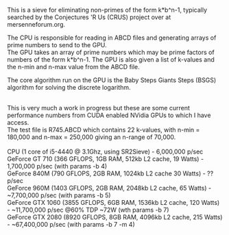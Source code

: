 This is a sieve for eliminating non-primes of the form k*b^n-1, typically searched by the Conjectures 'R Us (CRUS) project over at mersenneforum.org.

The CPU is responsible for reading in ABCD files and generating arrays of prime numbers to send to the GPU.<br />
The GPU takes an array of prime numbers which may be prime factors of numbers of the form k*b^n-1. The GPU is also given a list of k-values and the n-min and n-max value from the ABCD file. 

The core algorithm run on the GPU is the Baby Steps Giants Steps (BSGS) algorithm for solving the discrete logarithm. 

<br />
This is very much a work in progress but these are some current performance numbers from CUDA enabled NVidia GPUs to which I have access.<br />
The test file is R745.ABCD which contains 22 k-values, with n-min = 180,000 and n-max = 250,000 giving an n-range of 70,000.<br />
<br />
CPU (1 core of i5-4440 @ 3.1Ghz, using SR2Sieve) - 6,000,000 p/sec<br />
GeForce GT 710 (366 GFLOPS, 1GB RAM, 512kb L2 cache, 19 Watts) - 1,700,000 p/sec (with params -b 4) <br />
GeForce 840M (790 GFLOPS, 2GB RAM, 1024kb L2 cache 30 Watts) - ?? p/sec<br />
GeForce 960M (1403 GFLOPS, 2GB RAM, 2048kb L2 cache, 65 Watts) - ~7,700,000 p/sec (with params -b 5) <br />
GeForce GTX 1060 (3855 GFLOPS, 6GB RAM, 1536kb L2 cache, 120 Watts) - ~11,700,000 p/sec @60% TDP ~72W (wth params -b 7) <br /> 
GeForce GTX 2080 (8920 GFLOPS, 8GB RAM, 4096kb L2 cache, 215 Watts) - ~67,400,000 p/sec (with params -b 7 -m 4) 
